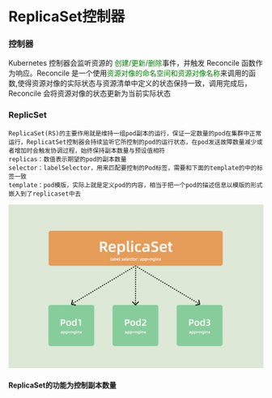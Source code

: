 # ReplicaSet控制器

### 控制器

Kubernetes 控制器会监听资源的 <font color='green'>创建/更新/删除</font>事件，并触发 Reconcile 函数作为响应。Reconcile 是一个使用<font color='green'>资源对像的命名空间和资源对像名称</font>来调用的函数,使得资源对像的实际状态与资源清单中定义的状态保持一致，调用完成后，Reconcile 会将资源对像的状态更新为当前实际状态



### ReplicSet

```
ReplicaSet(RS)的主要作用就是维持一组pod副本的运行，保证一定数量的pod在集群中正常运行，ReplicatSet控制器会持续监听它所控制的pod的运行状态，在pod发送故障数量减少或者增加时会触发协调过程，始终保持副本数量与预设值相符
replicas：数值表示期望的pod的副本数量
selector：labelSelector，用来匹配要控制的Pod标签，需要和下面的template的中的标签一致
template：pod模版，实际上就是定义pod的内容，相当于把一个pod的描述信息以模版的形式嵌入到了replicaset中去
```

<img src="../img/replicaSet.jpg" alt="replicaSet" style="zoom:50%;" />



#### ReplicaSet的功能为控制副本数量



























































































